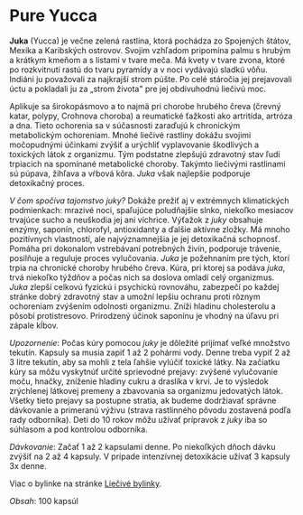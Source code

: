 Pure Yucca
==========

**Juka** (Yucca) je večne zelená rastlina, ktorá pochádza zo Spojených štátov,
Mexika a Karibských ostrovov. Svojim vzhľadom pripomína palmu s hrubým a krátkym
kmeňom a s listami v tvare meča. Má kvety v tvare zvona, ktoré po rozkvitnutí
rastú do tvaru pyramídy a v noci vydávajú sladkú vôňu. Indiáni ju považovali za
najkrajší strom púšte. Po celé stáročia jej prejavovali úctu a pokladali ju za
„strom života" pre jej obdivuhodnú liečivú moc.

Aplikuje sa širokopásmovo a to najmä pri chorobe hrubého čreva (črevný katar,
polypy, Crohnova choroba) a reumatické ťažkosti ako artritída, artróza a dna.
Tieto ochorenia sa v súčasnosti zaraďujú k chronickým metabolickým ochoreniam.
Mnohé liečivé rastliny dokážu svojimi močopudnými účinkami zvýšiť a urýchliť
vyplavovanie škodlivých a toxických látok z organizmu. Tým podstatne zlepšujú
zdravotný stav ľudí trpiacich na spomínané metabolické choroby. Takýmto
liečivými rastlinami sú púpava, žihľava a vŕbová kôra. *Juka* však najlepšie
podporuje detoxikačný proces.

*V čom spočíva tajomstvo juky?* Dokáže prežiť aj v extrémnych klimatických
podmienkach: mrazivé noci, spaľujúce poludňajšie slnko, niekoľko mesiacov
trvajúce sucho a neuškodia jej ani víchrice. Výťažok z *juky* obsahuje enzýmy,
saponín, chlorofyl, antioxidanty a ďalšie aktívne zložky. Má mnoho pozitívnych
vlastností, ale najvýznamnejšia je jej detoxikačná schopnosť. Pomáha pri
dokonalom vstrebávaní potrebných živín, podporuje trávenie, posilňuje a reguluje
proces vylučovania. *Juka* je požehnaním pre tých, ktorí trpia na chronické
choroby hrubého čreva. Kúra, pri ktorej sa podáva *juka*, trvá niekoľko týždňov
a počas nich sa doslova omladí celý organizmus. *Juka* zlepší celkovú fyzickú i
psychickú rovnováhu, zabezpečí po každej stránke dobrý zdravotný stav a umožní
lepšiu ochranu proti rôznym ochoreniam zvýšením odolnosti organizmu. Zníži
hladinu cholesterolu a pôsobí protistresovo. Prirodzený účinok saponínu je
vhodný na úľavu pri zápale kĺbov.

*Upozornenie*: Počas kúry pomocou *juky* je dôležité prijímať veľké množstvo
tekutín. Kapsuly sa musia zapiť 1 až 2 pohármi vody. Denne treba vypiť 2 až 3
litre tekutín, aby sa mohli z tela ľahšie vylúčiť toxické látky. Na začiatku
kúry sa môžu vyskytnúť určité sprievodné prejavy: zvýšené vylučovanie moču,
hnačky, zníženie hladiny cukru a draslíka v krvi. Je to výsledok zrýchlenej
látkovej premeny a zbavovania sa organizmu jedovatých látok. Všetky tieto
prejavy sa postupne stratia, ak budeme dodržiavať správne dávkovanie a primeranú
výživu (strava rastlinného pôvodu zostavená podľa rady odborníka). Deti do 10
rokov môžu užívať prípravok z *juky* iba so súhlasom a pod kontrolou odborníka.

*Dávkovanie*: Začať 1 až 2 kapsulami denne. Po niekoľkých dňoch dávku zvýšiť na
2 až 4 kapsuly. V prípade intenzívnej detoxikácie užívať 3 kapsuly 3x denne.

Viac o bylinke na stránke [Liečivé bylinky](../bylinky/juka).

*Obsah*: 100 kapsúl
